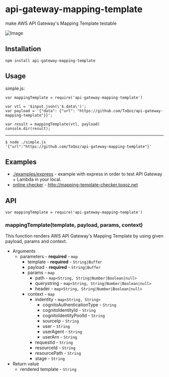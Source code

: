 # api-gateway-mapping-template

make AWS API Gateway's Mapping Template testable

![Image](http://toqoz.net/art/api-gateway-mapping-template.png)

## Installation

```
npm install api-gateway-mapping-template
```

## Usage

simple.js:

```node
var mappingTemplate = require('api-gateway-mapping-template')

var vtl = '$input.json(\'$.data\')';
var payload = '{"data": {"url": "https://github.com/ToQoz/api-gateway-mapping-template"}}';

var result = mappingTemplate(vtl, payload)
console.dir(result);
```

***

```
$ node ./simple.js
'{"url":"https://github.com/ToQoz/api-gateway-mapping-template"}'
```

## Examples

- [./examples/express](/examples/express) - example with express in order to test API Gateway + Lambda in your local.
- [online checker](https://github.com/ToQoz/mapping-template-checker.toqoz.net) - http://mapping-template-checker.toqoz.net

## API

```node
var mappingTemplate = require('api-gateway-mapping-template')
```

### mappingTemplate(template, payload, params, context)

This function renders AWS API Gateway's Mapping Template by using given payload, params and context.

- Arguments
  - parameters - **required** - `map`
      - template - **required** - `String|Buffer`
      - payload - **required** - `String|Buffer`
      - params - `map`
        - path - `map<String, String|Number|Boolean|null>`
        - querystring - `map<String, String|Number|Boolean|null>`
        - header - `map<String, String|Number|Boolean|null>`
      - context - `map`
        - indentity - `map<String, String>`
          - cognitoAuthenticationType - `String`
          - cognitoIdentityId - `String`
          - cognitoIdentityPoolId - `String`
          - sourceIp - `String`
          - user - `String`
          - userAgent - `String`
          - userArn - `String`
        - requestId - `String`
        - resourceId - `String`
        - resourcePath -  `String`
        - stage -  `String`
- Return value
  - rendered template -  `String`
